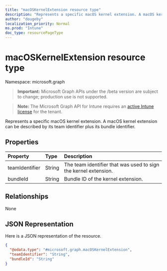```yaml
---
title: "macOSKernelExtension resource type"
description: "Represents a specific macOS kernel extension. A macOS kernel extension can be described by its team identifier plus its bundle identifier."
author: "dougeby"
localization_priority: Normal
ms.prod: "Intune"
doc_type: resourcePageType
---
```


# macOSKernelExtension resource type

Namespace: microsoft.graph

> **Important:** Microsoft Graph APIs under the /beta version are subject to change; production use is not supported.

> **Note:** The Microsoft Graph API for Intune requires an [active Intune license](https://go.microsoft.com/fwlink/?linkid=839381) for the tenant.

Represents a specific macOS kernel extension. A macOS kernel extension can be described by its team identifier plus its bundle identifier.

## Properties
|Property|Type|Description|
|:---|:---|:---|
|teamIdentifier|String|The team identifier that was used to sign the kernel extension.|
|bundleId|String|Bundle ID of the kernel extension.|

## Relationships
None

## JSON Representation
Here is a JSON representation of the resource.
<!-- {
  "blockType": "resource",
  "@odata.type": "microsoft.graph.macOSKernelExtension"
}
-->
``` json
{
  "@odata.type": "#microsoft.graph.macOSKernelExtension",
  "teamIdentifier": "String",
  "bundleId": "String"
}
```



